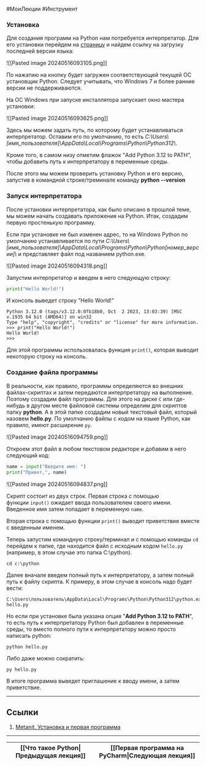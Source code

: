 #МоиЛекции #Инструмент 

### Установка

Для создания программ на Python нам потребуется интерпретатор. Для его установки перейдем на [страницу](https://www.python.org/downloads/) и найдем ссылку на загрузку последней версии языка:

![[Pasted image 20240516093105.png]]

По нажатию на кнопку будет загружен соответствующей текущей ОС установщик Python. Следует учитывать, что Windows 7 и более ранние версии не поддерживаются.

На ОС Windows при запуске инсталлятора запускает окно мастера установки:

![[Pasted image 20240516093625.png]]

Здесь мы можем задать путь, по которому будет устанавливаться интерпретатор. Оставим его по умолчанию, то есть *C:\\Users\\[имя_пользователя]\\AppData\\Local\\Programs\\Python\\Python312\\*.

Кроме того, в самом низу отметим флажок "Add Python 3.12 to PATH", чтобы добавить путь к интерпретатору в переменные среды.

После этого мы можем проверить установку Python и его версию, запустив в командной строке/треминале команду **python --version**

### Запуск интерпретатора

После установки интерпретатора, как было описано в прошлой теме, мы можем начать создавать приложения на Python. Итак, создадим первую простенькую программу.

Если при установке не был изменен адрес, то на Windows Python по умолчанию устанавливается по пути *C:\\Users\\[имя_пользователя]\\AppData\\Local\\Programs\\Python\\Python[номер_версии]\\* и представляет файл под названием python.exe.

![[Pasted image 20240516094318.png]]

Запустим интерпретатор и введем в него следующую строку:

```python
print("Hello World!")
```

И консоль выведет строку "Hello World!"

```
Python 3.12.0 (tags/v3.12.0:0fb18b0, Oct  2 2023, 13:03:39) [MSC v.1935 64 bit (AMD64)] on win32
Type "help", "copyright", "credits" or "license" for more information.
>>> print("Hello World!")
Hello World!
>>>
```

Для этой программы использовалась функция `print()`, которая выводит некоторую строку на консоль.

### Создание файла программы

В реальности, как правило, программы определяются во внешних файлах-скриптах и затем передаются интерпретатору на выполнение. Поэтому создадим файл программы. Для этого на диске `C` или где-нибудь в другом месте файловой системы определим для скриптов папку **python**. А в этой папке создадим новый текстовый файл, который назовем **hello.py**. По умолчанию файлы с кодом на языке Python, как правило, имеют расширение `py`.

![[Pasted image 20240516094759.png]]

Откроем этот файл в любом текстовом редакторе и добавим в него следующий код:

```python
name = input("Введите имя: ")
print("Привет,", name)
```

![[Pasted image 20240516094837.png]]

Скрипт состоит из двух строк. Первая строка с помощью функции `input()` ожидает ввода пользователем своего имени. Введенное имя затем попадает в переменную `name`.

Вторая строка с помощью функции `print()` выводит приветствие вместе с введенным именем.

Теперь запустим командную строку/терминал и с помощью команды `cd` перейдем к папке, где находится файл с исходным кодом `hello.py` (например, в этом случае это папка C:\\python).

```
cd c:\python
```

Далее вначале введем полный путь к интерпретатору, а затем полный путь к файлу скрипта. К примеру, в этом случае в консоль надо будет вести:

```
C:\Users\пользователь\AppData\Local\Programs\Python\Python312\python.exe hello.py
```

Но если при установке была указана опция "**Add Python 3.12 to PATH**", то есть путь к интерпретатору Python был добавлен в переменные среды, то вместо полного пути к интерпретатору можно просто написать python:

```
python hello.py
```

Либо даже можно сократить:

```
py hello.py
```

В итоге программа выведет приглашение к вводу имени, а затем приветствие.

---
## Ссылки

1. [Metanit. Установка и первая программа](https://metanit.com/python/tutorial/1.2.php)

---

| [[Что такое Python\|Предыдущая лекция]] | [[Первая программа на PyCharm\|Следующая лекция]] |
| --------------------------------------- | ------------------------------------------------- |
